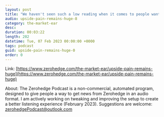 ```yaml
---
layout: post
title: "We haven't seen such a low reading when it comes to people wanting to increase equity exposure..."
audio: upside-pain-remains-huge-8
category: the-market-ear
desc: 
duration: 00:03:22
length: 202
datetime: Tue, 07 Feb 2023 00:00:00 +0000
tags: podcast
guid: upside-pain-remains-huge-0
order: 0
---
```



Link: [https://www.zerohedge.com/the-market-ear/upside-pain-remains-huge](https://www.zerohedge.com/the-market-ear/upside-pain-remains-huge)

About: The Zerohedge Podcast is a non-commercial, automated program, designed to give people a way to get news from Zerohedge in an audio format.  I am actively working on tweaking and improving the setup to create a better listening experience (February 2023).  Suggestions are welcome: [zerohedgePodcast@outlook.com](mailto:zerohedgePodcast@outlook.com)